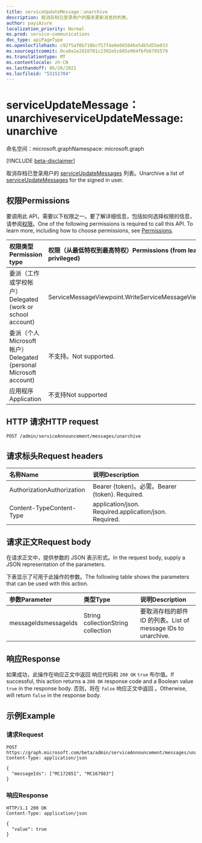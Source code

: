 ```yaml
---
title: serviceUpdateMessage：unarchive
description: 取消存档已登录用户的服务更新消息的列表。
author: payiAzure
localization_priority: Normal
ms.prod: service-communications
doc_type: apiPageType
ms.openlocfilehash: c92f5af0b718bcf57f4e0e685046e54b5d55e033
ms.sourcegitcommit: 0ca0a1e2810701c2392e5c685e984fbfb6785579
ms.translationtype: MT
ms.contentlocale: zh-CN
ms.lasthandoff: 06/26/2021
ms.locfileid: "53151704"
---
```

# <a name="serviceupdatemessage-unarchive"></a><span data-ttu-id="4444b-103">serviceUpdateMessage：unarchive</span><span class="sxs-lookup"><span data-stu-id="4444b-103">serviceUpdateMessage: unarchive</span></span>
<span data-ttu-id="4444b-104">命名空间：microsoft.graph</span><span class="sxs-lookup"><span data-stu-id="4444b-104">Namespace: microsoft.graph</span></span>

[!INCLUDE [beta-disclaimer](../../includes/beta-disclaimer.md)]

<span data-ttu-id="4444b-105">取消存档已登录用户的 [serviceUpdateMessages](../resources/serviceupdatemessage.md) 列表。</span><span class="sxs-lookup"><span data-stu-id="4444b-105">Unarchive a list of [serviceUpdateMessages](../resources/serviceupdatemessage.md) for the signed in user.</span></span>

## <a name="permissions"></a><span data-ttu-id="4444b-106">权限</span><span class="sxs-lookup"><span data-stu-id="4444b-106">Permissions</span></span>
<span data-ttu-id="4444b-p101">要调用此 API，需要以下权限之一。要了解详细信息，包括如何选择权限的信息，请参阅[权限](/graph/permissions-reference)。</span><span class="sxs-lookup"><span data-stu-id="4444b-p101">One of the following permissions is required to call this API. To learn more, including how to choose permissions, see [Permissions](/graph/permissions-reference).</span></span>

|<span data-ttu-id="4444b-109">权限类型</span><span class="sxs-lookup"><span data-stu-id="4444b-109">Permission type</span></span>|<span data-ttu-id="4444b-110">权限（从最低特权到最高特权）</span><span class="sxs-lookup"><span data-stu-id="4444b-110">Permissions (from least to most privileged)</span></span>|
|:---|:---|
|<span data-ttu-id="4444b-111">委派（工作或学校帐户）</span><span class="sxs-lookup"><span data-stu-id="4444b-111">Delegated (work or school account)</span></span>|<span data-ttu-id="4444b-112">ServiceMessageViewpoint.Write</span><span class="sxs-lookup"><span data-stu-id="4444b-112">ServiceMessageViewpoint.Write</span></span>|
|<span data-ttu-id="4444b-113">委派（个人 Microsoft 帐户）</span><span class="sxs-lookup"><span data-stu-id="4444b-113">Delegated (personal Microsoft account)</span></span>|<span data-ttu-id="4444b-114">不支持。</span><span class="sxs-lookup"><span data-stu-id="4444b-114">Not supported.</span></span>|
|<span data-ttu-id="4444b-115">应用程序</span><span class="sxs-lookup"><span data-stu-id="4444b-115">Application</span></span>|<span data-ttu-id="4444b-116">不支持</span><span class="sxs-lookup"><span data-stu-id="4444b-116">Not supported</span></span>|

## <a name="http-request"></a><span data-ttu-id="4444b-117">HTTP 请求</span><span class="sxs-lookup"><span data-stu-id="4444b-117">HTTP request</span></span>

<!-- {
  "blockType": "ignored"
}
-->
``` http
POST /admin/serviceAnnouncement/messages/unarchive
```

## <a name="request-headers"></a><span data-ttu-id="4444b-118">请求标头</span><span class="sxs-lookup"><span data-stu-id="4444b-118">Request headers</span></span>
|<span data-ttu-id="4444b-119">名称</span><span class="sxs-lookup"><span data-stu-id="4444b-119">Name</span></span>|<span data-ttu-id="4444b-120">说明</span><span class="sxs-lookup"><span data-stu-id="4444b-120">Description</span></span>|
|:---|:---|
|<span data-ttu-id="4444b-121">Authorization</span><span class="sxs-lookup"><span data-stu-id="4444b-121">Authorization</span></span>|<span data-ttu-id="4444b-p102">Bearer {token}。必需。</span><span class="sxs-lookup"><span data-stu-id="4444b-p102">Bearer {token}. Required.</span></span>|
|<span data-ttu-id="4444b-124">Content-Type</span><span class="sxs-lookup"><span data-stu-id="4444b-124">Content-Type</span></span>|<span data-ttu-id="4444b-p103">application/json. Required.</span><span class="sxs-lookup"><span data-stu-id="4444b-p103">application/json. Required.</span></span>|

## <a name="request-body"></a><span data-ttu-id="4444b-127">请求正文</span><span class="sxs-lookup"><span data-stu-id="4444b-127">Request body</span></span>
<span data-ttu-id="4444b-128">在请求正文中，提供参数的 JSON 表示形式。</span><span class="sxs-lookup"><span data-stu-id="4444b-128">In the request body, supply a JSON representation of the parameters.</span></span>

<span data-ttu-id="4444b-129">下表显示了可用于此操作的参数。</span><span class="sxs-lookup"><span data-stu-id="4444b-129">The following table shows the parameters that can be used with this action.</span></span>

|<span data-ttu-id="4444b-130">参数</span><span class="sxs-lookup"><span data-stu-id="4444b-130">Parameter</span></span>|<span data-ttu-id="4444b-131">类型</span><span class="sxs-lookup"><span data-stu-id="4444b-131">Type</span></span>|<span data-ttu-id="4444b-132">说明</span><span class="sxs-lookup"><span data-stu-id="4444b-132">Description</span></span>|
|:---|:---|:---|
|<span data-ttu-id="4444b-133">messageIds</span><span class="sxs-lookup"><span data-stu-id="4444b-133">messageIds</span></span>|<span data-ttu-id="4444b-134">String collection</span><span class="sxs-lookup"><span data-stu-id="4444b-134">String collection</span></span>|<span data-ttu-id="4444b-135">要取消存档的邮件 ID 的列表。</span><span class="sxs-lookup"><span data-stu-id="4444b-135">List of message IDs to unarchive.</span></span>|

## <a name="response"></a><span data-ttu-id="4444b-136">响应</span><span class="sxs-lookup"><span data-stu-id="4444b-136">Response</span></span>

<span data-ttu-id="4444b-137">如果成功，此操作在响应正文中返回 响应代码和 `200 OK` `true` 布尔值。</span><span class="sxs-lookup"><span data-stu-id="4444b-137">If successful, this action returns a `200 OK` response code and a Boolean value `true` in the response body.</span></span> <span data-ttu-id="4444b-138">否则，将在 `false` 响应正文中返回 。</span><span class="sxs-lookup"><span data-stu-id="4444b-138">Otherwise, will return `false` in the response body.</span></span>

## <a name="example"></a><span data-ttu-id="4444b-139">示例</span><span class="sxs-lookup"><span data-stu-id="4444b-139">Example</span></span>

### <a name="request"></a><span data-ttu-id="4444b-140">请求</span><span class="sxs-lookup"><span data-stu-id="4444b-140">Request</span></span>
<!-- {
  "blockType": "request",
  "name": "serviceupdatemessage_unarchive"
}
-->
``` http
POST https://graph.microsoft.com/beta/admin/serviceAnnouncement/messages/unarchive
Content-Type: application/json

{
  "messageIds": ["MC172851", "MC167983"]
}
```


### <a name="response"></a><span data-ttu-id="4444b-141">响应</span><span class="sxs-lookup"><span data-stu-id="4444b-141">Response</span></span>
<!-- {
  "blockType": "response",
  "truncated": true,
  "@odata.type": "string"
}
-->
``` http
HTTP/1.1 200 OK
Content-Type: application/json

{
  "value": true
}
```